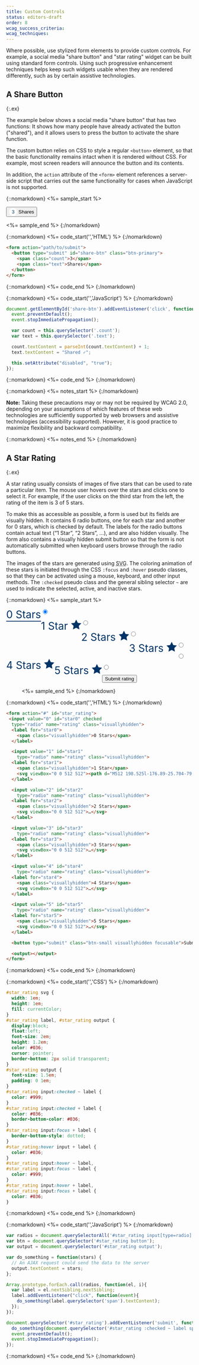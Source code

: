 ```yaml
---
title: Custom Controls
status: editors-draft
order: 8
wcag_success_criteria:
wcag_techniques:
---
```


Where possible, use stylized form elements to provide custom controls. For example, a social media "share button" and "star rating" widget can be built using standard form controls. Using such progressive enhancement techniques helps keep such widgets usable when they are rendered differently, such as by certain assistive technologies.

## A Share Button
{:.ex}

The example below shows a social media "share button" that has two functions: It shows how many people have already activated the button ("shared"), and it allows users to press the button to activate the share function.

The custom button relies on CSS to style a regular `<button>` element, so that the basic functionality remains intact when it is rendered without CSS. For example, most screen readers will announce the button and its contents.

In addition, the `action` attribute of the `<form>` element references a server-side script that carries out the same functionality for cases when JavaScript is not supported.

{::nomarkdown}
<%= sample_start %>

<form action="#submit-like">
  <button type="submit" id="share-btn" class="btn-primary">
    <span class="count">3</span>
    <span class="text">Shares</span>
  </button>
</form>

<style>
  #share-btn {
    line-height: 1;
    float:none;
  }
  #share-btn[disabled] {
    background: #063;
    border: 1px solid #063;
  }
  #share-btn[disabled] .count {
    color: #063;
  }
  #share-btn .count {
    background-color: #fff;
    color: #036;
    min-width: 1em;
    line-height: 1;
    display: inline-block;
    border-radius: 50px;
    border: 4px solid #fff;
    text-align: center;
  }
</style>

<script>
document.getElementById('share-btn').removeAttribute('disabled');
document.getElementById('share-btn').addEventListener('click', function(event){
  event.preventDefault();
  event.stopImmediatePropagation();

  var count = this.querySelector('.count');
  var text = this.querySelector('.text');

  count.textContent = parseInt(count.textContent) + 1;
  text.textContent = "Shared ✓";

  this.setAttribute("disabled", "true");
});
</script>
<%= sample_end %>
{:/nomarkdown}

{::nomarkdown}
<%= code_start('','HTML') %>
{:/nomarkdown}

~~~ html
<form action="path/to/submit">
  <button type="submit" id="share-btn" class="btn-primary">
    <span class="count">3</span>
    <span class="text">Shares</span>
  </button>
</form>
~~~

{::nomarkdown}
<%= code_end %>
{:/nomarkdown}

{::nomarkdown}
<%= code_start('','JavaScript') %>
{:/nomarkdown}

~~~ js
document.getElementById('share-btn').addEventListener('click', function(event){
  event.preventDefault();
  event.stopImmediatePropagation();

  var count = this.querySelector('.count');
  var text = this.querySelector('.text');

  count.textContent = parseInt(count.textContent) + 1;
  text.textContent = "Shared ✓";

  this.setAttribute("disabled", "true");
});
~~~

{::nomarkdown}
<%= code_end %>
{:/nomarkdown}

{::nomarkdown}
<%= notes_start %>
{:/nomarkdown}

**Note:** Taking these precautions may or may not be required by WCAG 2.0, depending on your assumptions of which features of these web technologies are sufficiently supported by web browsers and assistive technologies (accessibility supported). However, it is good practice to maximize flexibility and backward compatibility.

{::nomarkdown}
<%= notes_end %>
{:/nomarkdown}

## A Star Rating
{:.ex}

A star rating usually consists of images of five stars that can be used to rate a particular item. The mouse user hovers over the stars and clicks one to select it. For example, if the user clicks on the third star from the left, the rating of the item is 3 of 5 stars.

To make this as accessible as possible, a form is used but its fields are visually hidden. It contains 6 radio buttons, one for each star and another for 0 stars, which is checked by default. The labels for the radio buttons contain actual text (“1 Star”, “2 Stars”, …), and are also hidden visually. The form also contains a visually hidden submit button so that the form is not automatically submitted when keyboard users browse through the radio buttons.

The images of the stars are generated using <abbr title="Scalable Vector Graphics">SVG</abbr>. The coloring animation of these stars is initiated through the CSS `:focus` and `:hover` pseudo classes, so that they can be activated using a mouse, keyboard, and other input methods. The `:checked` pseudo class and the general sibling selector `~` are used to indicate the selected, active, and inactive stars.

{::nomarkdown}
<%= sample_start %>

<form action="#" id="star_rating">
 <input value="0" id="star0" checked
  type="radio" name="rating" class="visuallyhidden">
  <label for="star0">
    <span class="visuallyhidden">0 Stars</span>
  </label>

  <input value="1" id="star1"
    type="radio" name="rating" class="visuallyhidden">
  <label for="star1">
    <span class="visuallyhidden">1 Star</span>
    <svg viewBox="0 0 512 512"><path d="M512 198.525l-176.89-25.704-79.11-160.291-79.108 160.291-176.892 25.704 128 124.769-30.216 176.176 158.216-83.179 158.216 83.179-30.217-176.176 128.001-124.769z"></path></svg>
  </label>

  <input value="2" id="star2"
    type="radio" name="rating" class="visuallyhidden">
  <label for="star2">
    <span class="visuallyhidden">2 Stars</span>
    <svg viewBox="0 0 512 512"><path d="M512 198.525l-176.89-25.704-79.11-160.291-79.108 160.291-176.892 25.704 128 124.769-30.216 176.176 158.216-83.179 158.216 83.179-30.217-176.176 128.001-124.769z"></path></svg>
    </abbr>
  </label>

  <input value="3" id="star3"
    type="radio" name="rating" class="visuallyhidden">
  <label for="star3">
    <span class="visuallyhidden">3 Stars</span> <svg viewBox="0 0 512 512"><path d="M512 198.525l-176.89-25.704-79.11-160.291-79.108 160.291-176.892 25.704 128 124.769-30.216 176.176 158.216-83.179 158.216 83.179-30.217-176.176 128.001-124.769z"></path></svg>
  </label>

  <input value="4" id="star4"
    type="radio" name="rating" class="visuallyhidden">
  <label for="star4">
    <span class="visuallyhidden">4 Stars</span> <svg viewBox="0 0 512 512"><path d="M512 198.525l-176.89-25.704-79.11-160.291-79.108 160.291-176.892 25.704 128 124.769-30.216 176.176 158.216-83.179 158.216 83.179-30.217-176.176 128.001-124.769z"></path></svg>
  </label>

  <input value="5" id="star5"
    type="radio" name="rating" class="visuallyhidden">
  <label for="star5">
    <span class="visuallyhidden">5 Stars</span> <svg viewBox="0 0 512 512"><path d="M512 198.525l-176.89-25.704-79.11-160.291-79.108 160.291-176.892 25.704 128 124.769-30.216 176.176 158.216-83.179 158.216 83.179-30.217-176.176 128.001-124.769z"></path></svg>
  </label>

  <button type="submit" class="btn-small visuallyhidden focusable">Submit rating</button>

  <output></output>
</form>

<style>
  #star_rating svg {
    width: 1em;
    height: 1em;
    fill: currentColor;
  }
  #star_rating label, #star_rating output {
    display:block;
    float:left;
    font-size: 2em;
    height: 1.2em;
    color: #036;
    cursor: pointer;
    border-bottom: 2px solid transparent;
  }
  #star_rating output {
    font-size: 1.5em;
    padding: 0 1em;
  }
  #star_rating input:checked ~ label {
    color: #999;
  }
  #star_rating input:checked + label {
    color: #036;
    border-bottom-color: #036;
  }
  #star_rating input:focus + label {
    border-bottom-style: dotted;
  }
  #star_rating:hover input + label {
    color: #036;
  }
  #star_rating input:hover ~ label,
  #star_rating input:focus ~ label {
    color: #999;
  }
  #star_rating input:hover + label,
  #star_rating input:focus + label {
    color: #036;
  }
  #star_rating [type="submit"] {
    float:none;
  }
</style>

<script>
var radios = document.querySelectorAll('#star_rating input[type=radio]');
var btn = document.querySelector('#star_rating button');
var output = document.querySelector('#star_rating output');
var do_something = function(stars) {
  // An AJAX request could send the data to the server
  output.textContent = stars;
};

Array.prototype.forEach.call(radios, function(el, i){
  var label = el.nextSibling.nextSibling;
  label.addEventListener("click", function(event){
    do_something(label.querySelector('span').textContent);
  });
});

document.querySelector('#star_rating').addEventListener('submit', function(event){
  do_something(document.querySelector('#star_rating :checked ~ label span').textContent);
  event.preventDefault();
  event.stopImmediatePropagation();
});
</script>

<%= sample_end %>
{:/nomarkdown}

{::nomarkdown}
<%= code_start('','HTML') %>
{:/nomarkdown}

~~~ html
<form action="#" id="star_rating">
 <input value="0" id="star0" checked
  type="radio" name="rating" class="visuallyhidden">
  <label for="star0">
    <span class="visuallyhidden">0 Stars</span>
  </label>

  <input value="1" id="star1"
    type="radio" name="rating" class="visuallyhidden">
  <label for="star1">
    <span class="visuallyhidden">1 Star</span>
    <svg viewBox="0 0 512 512"><path d="M512 198.525l-176.89-25.704-79.11-160.291-79.108 160.291-176.892 25.704 128 124.769-30.216 176.176 158.216-83.179 158.216 83.179-30.217-176.176 128.001-124.769z"></path></svg>
  </label>

  <input value="2" id="star2"
    type="radio" name="rating" class="visuallyhidden">
  <label for="star2">
    <span class="visuallyhidden">2 Stars</span>
    <svg viewBox="0 0 512 512">…</svg>
  </label>

  <input value="3" id="star3"
    type="radio" name="rating" class="visuallyhidden">
  <label for="star3">
    <span class="visuallyhidden">3 Stars</span>
    <svg viewBox="0 0 512 512">…</svg>
  </label>

  <input value="4" id="star4"
    type="radio" name="rating" class="visuallyhidden">
  <label for="star4">
    <span class="visuallyhidden">4 Stars</span>
    <svg viewBox="0 0 512 512">…</svg>
  </label>

  <input value="5" id="star5"
    type="radio" name="rating" class="visuallyhidden">
  <label for="star5">
    <span class="visuallyhidden">5 Stars</span>
    <svg viewBox="0 0 512 512">…</svg>
  </label>

  <button type="submit" class="btn-small visuallyhidden focusable">Submit rating</button>

  <output></output>
</form>
~~~

{::nomarkdown}
<%= code_end %>
{:/nomarkdown}

{::nomarkdown}
<%= code_start('','CSS') %>
{:/nomarkdown}

~~~ css
#star_rating svg {
  width: 1em;
  height: 1em;
  fill: currentColor;
}
#star_rating label, #star_rating output {
  display:block;
  float:left;
  font-size: 2em;
  height: 1.2em;
  color: #036;
  cursor: pointer;
  border-bottom: 2px solid transparent;
}
#star_rating output {
  font-size: 1.5em;
  padding: 0 1em;
}
#star_rating input:checked ~ label {
  color: #999;
}
#star_rating input:checked + label {
  color: #036;
  border-bottom-color: #036;
}
#star_rating input:focus + label {
  border-bottom-style: dotted;
}
#star_rating:hover input + label {
  color: #036;
}
#star_rating input:hover ~ label,
#star_rating input:focus ~ label {
  color: #999;
}
#star_rating input:hover + label,
#star_rating input:focus + label {
  color: #036;
}
~~~

{::nomarkdown}
<%= code_end %>
{:/nomarkdown}

{::nomarkdown}
<%= code_start('','JavaScript') %>
{:/nomarkdown}

~~~ js
var radios = document.querySelectorAll('#star_rating input[type=radio]');
var btn = document.querySelector('#star_rating button');
var output = document.querySelector('#star_rating output');

var do_something = function(stars) {
  // An AJAX request could send the data to the server
  output.textContent = stars;
};

Array.prototype.forEach.call(radios, function(el, i){
  var label = el.nextSibling.nextSibling;
  label.addEventListener("click", function(event){
    do_something(label.querySelector('span').textContent);
  });
});

document.querySelector('#star_rating').addEventListener('submit', function(event){
  do_something(document.querySelector('#star_rating :checked ~ label span').textContent);
  event.preventDefault();
  event.stopImmediatePropagation();
});
~~~

{::nomarkdown}
<%= code_end %>
{:/nomarkdown}
